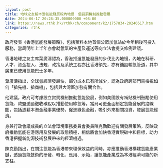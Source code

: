 ```yaml
---
layout: post
title: 地球之友稱本港氫能發展較內地慢　倡賞罰機制推動發展
date: 2024-06-17 20:28:35.000000000 +08:00
link: https://news.rthk.hk/rthk/ch/component/k2/1757834-20240617.htm
categories: rthk
---
```


政府發表《香港氫能發展策略》，包括預料本地首個公眾加氫站於今年稍後可投入服務，當局明年上半年亦會就氫氣的生產及運送等向立法會提交修例建議。

香港地球之友主席葉廣濤認為，香港推進氫能發展的步伐比內地慢，內地在科研、人才、資金投入、法規、政策及系統工程亦比香港領先，亦有鋪設輸氫管道，其中廣東已使用氫能巴士多年。

葉廣濤指出，全球氫經濟發展快，部分成本已有所減少，認為政府跨部門需檢視如何「搶先機、搶商機」，包括與大灣區加強有關合作。

他建議，政府可考慮設立賞罰機制推動氫能發展，例如美國設有補貼機制鼓勵使用氫能、歐盟透過徵收碳稅以推動使用綠氫等。當局可更全面制定氫能發展的路線圖，包括憑藉本港金融事業優勢，促進綠色金融，吸引外來相關投資，發展氫能經濟。

身兼行政會議成員的立法會環境事務委員會委員陳克勤歡迎有關發展策略，反映政府推動氫能在港應用及發展的取態積極，相信將會加快香港實現碳中和目標，助力香港把握新能源技術發展帶來的經濟機遇。

陳克勤指出，在關注氫能為香港帶來環保效益的同時，亦應推動香港構建氫能產業鏈，透過氫能技術的研發、轉化、應用、示範，讓氫能產業成為本港經濟可能的新支柱。
